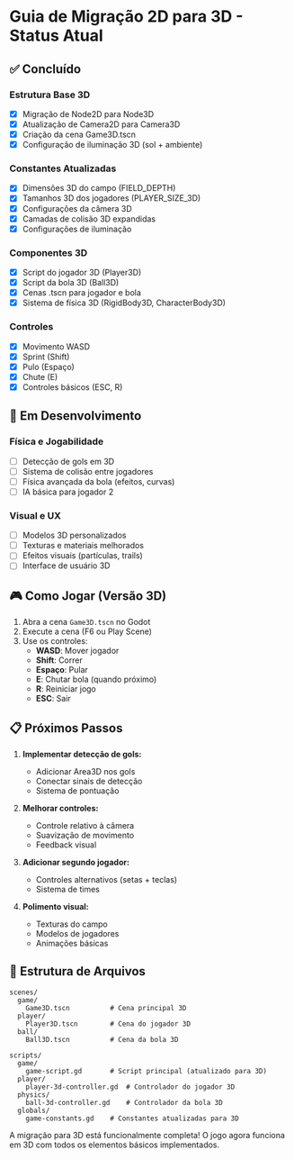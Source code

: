 # Guia de Migração 2D para 3D - Status Atual

## ✅ Concluído

### Estrutura Base 3D
- [x] Migração de Node2D para Node3D
- [x] Atualização de Camera2D para Camera3D
- [x] Criação da cena Game3D.tscn
- [x] Configuração de iluminação 3D (sol + ambiente)

### Constantes Atualizadas
- [x] Dimensões 3D do campo (FIELD_DEPTH)
- [x] Tamanhos 3D dos jogadores (PLAYER_SIZE_3D)
- [x] Configurações da câmera 3D
- [x] Camadas de colisão 3D expandidas
- [x] Configurações de iluminação

### Componentes 3D
- [x] Script do jogador 3D (Player3D)
- [x] Script da bola 3D (Ball3D)
- [x] Cenas .tscn para jogador e bola
- [x] Sistema de física 3D (RigidBody3D, CharacterBody3D)

### Controles
- [x] Movimento WASD
- [x] Sprint (Shift)
- [x] Pulo (Espaço)
- [x] Chute (E)
- [x] Controles básicos (ESC, R)

## 🚧 Em Desenvolvimento

### Física e Jogabilidade
- [ ] Detecção de gols em 3D
- [ ] Sistema de colisão entre jogadores
- [ ] Física avançada da bola (efeitos, curvas)
- [ ] IA básica para jogador 2

### Visual e UX
- [ ] Modelos 3D personalizados
- [ ] Texturas e materiais melhorados
- [ ] Efeitos visuais (partículas, trails)
- [ ] Interface de usuário 3D

## 🎮 Como Jogar (Versão 3D)

1. Abra a cena `Game3D.tscn` no Godot
2. Execute a cena (F6 ou Play Scene)
3. Use os controles:
   - **WASD**: Mover jogador
   - **Shift**: Correr
   - **Espaço**: Pular
   - **E**: Chutar bola (quando próximo)
   - **R**: Reiniciar jogo
   - **ESC**: Sair

## 📋 Próximos Passos

1. **Implementar detecção de gols:**
   - Adicionar Area3D nos gols
   - Conectar sinais de detecção
   - Sistema de pontuação

2. **Melhorar controles:**
   - Controle relativo à câmera
   - Suavização de movimento
   - Feedback visual

3. **Adicionar segundo jogador:**
   - Controles alternativos (setas + teclas)
   - Sistema de times

4. **Polimento visual:**
   - Texturas do campo
   - Modelos de jogadores
   - Animações básicas

## 🔧 Estrutura de Arquivos

```
scenes/
  game/
    Game3D.tscn          # Cena principal 3D
  player/
    Player3D.tscn        # Cena do jogador 3D
  ball/
    Ball3D.tscn          # Cena da bola 3D

scripts/
  game/
    game-script.gd       # Script principal (atualizado para 3D)
  player/
    player-3d-controller.gd  # Controlador do jogador 3D
  physics/
    ball-3d-controller.gd    # Controlador da bola 3D
  globals/
    game-constants.gd    # Constantes atualizadas para 3D
```

A migração para 3D está funcionalmente completa! O jogo agora funciona em 3D com todos os elementos básicos implementados.
